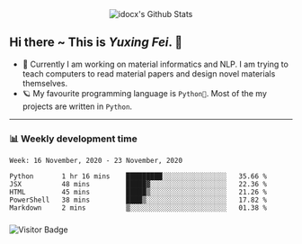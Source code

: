 <div align="center">
    <img align="center" src="https://github-readme-stats.vercel.app/api?username=idocx&show_icons=true&hide_border=true" alt="idocx's Github Stats"></img>
</div>

## Hi there ~ This is *Yuxing Fei*. ‍👋

- 🚀 Currently I am working on material informatics and NLP. I am trying to teach computers to read material papers and design novel materials themselves.
- 🪐 My favourite programming language is `Python🐍`. Most of the my projects are written in `Python`.

---

### 📊 Weekly development time
<!--START_SECTION:waka-->
```text
Week: 16 November, 2020 - 23 November, 2020

Python       1 hr 16 mins    █████████░░░░░░░░░░░░░░░░   35.66 % 
JSX          48 mins         █████▓░░░░░░░░░░░░░░░░░░░   22.36 % 
HTML         45 mins         █████▒░░░░░░░░░░░░░░░░░░░   21.26 % 
PowerShell   38 mins         ████▒░░░░░░░░░░░░░░░░░░░░   17.82 % 
Markdown     2 mins          ▒░░░░░░░░░░░░░░░░░░░░░░░░   01.38 % 
```
<!--END_SECTION:waka-->

### 

![Visitor Badge](https://visitor-badge.laobi.icu/badge?page_id=idocx.idocx)